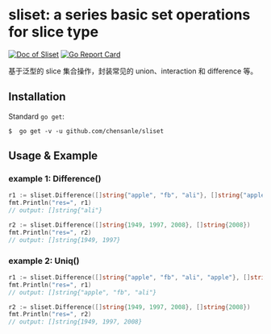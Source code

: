 sliset: a series basic set operations for slice type
===
[![Doc of Sliset][4]][3] 
[![Go Report Card][2]][1]

基于泛型的 slice 集合操作，封装常见的 union、interaction 和 difference 等。

## Installation

Standard  `go get`:

```
$  go get -v -u github.com/chensanle/sliset
```

## Usage & Example


###  example 1:  Difference()
```go
r1 := sliset.Difference([]string{"apple", "fb", "ali"}, []string{"apple"})
fmt.Println("res=", r1)
// output: []string{"ali"}

r2 := sliset.Difference([]string{1949, 1997, 2008}, []string{2008})
fmt.Println("res=", r2)
// output: []string{1949, 1997}
```

###  example 2:  Uniq()
```go
r1 := sliset.Difference([]string{"apple", "fb", "ali", "apple"}, []string{"apple"})
fmt.Println("res=", r1)
// output: []string{"apple", "fb", "ali"} 

r2 := sliset.Difference([]string{1949, 1997, 2008}, []string{2008})
fmt.Println("res=", r2)
// output: []string{1949, 1997, 2008}
```


[1]: <https://goreportcard.com/report/github.com/chensanle/sliset> "Go Report Card Link"
[2]: <https://goreportcard.com/badge/github.com/chensanle/sliset> "Go Report Card Badge"

[3]: <https://pkg.go.dev/github.com/chensanle/sliset?tab=doc> "Doc of Sliset Link"
[4]: <https://img.shields.io/badge/go.dev-doc-007d9c?style=flat-square&logo=read-the-docs> "Doc of Sliset Badge"

